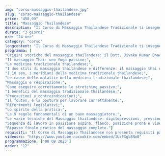 ```yaml
---
img: "corso-massaggio-thailandese.jpg"
slug: "corso-massaggio-thailandese"
price: "450,00"
title: "Massaggio Thailandese"
description: "Il Corso di Massaggio Thailandese Tradizionale ti insegnerà una tecnica di massaggio che nasce dalla fusione tra la medicina indiana ayurvedica, la medicina tradizionale cinese e la pratica dello yoga. Il massaggio thailandese tradizionale, chiamato anche Nuad Bo Rarn, è una tecnica antica che si basa sulla stimolazione dei meridiani energetici e delle linee sen, per favorire il flusso dell’energia vitale nel corpo. Il massaggio thailandese tradizionale si esegue senza l’uso di olio, con il ricevente vestito con abiti comodi. Il massaggio thailandese tradizionale combina diverse manovre, come pressioni, sfioramenti, impastamenti, stiramenti, rotazioni, che vengono applicate con le mani, i pollici, i gomiti, le ginocchia e i piedi del massaggiatore. Il massaggio thailandese tradizionale fa assumere al ricevente diverse posizioni, simili a quelle dello yoga, per allungare e rilassare i muscoli e le articolazioni. Il massaggio thailandese tradizionale ha molti benefici: allevia il dolore fisico e psicofisico, rilassa la muscolatura, riduce lo stress e le tensioni, armonizza le emozioni e le energie, migliora la circolazione sanguigna e linfatica, aumenta la flessibilità e l’elasticità del corpo. Nel corso imparerai la teoria e la pratica del massaggio thailandese tradizionale, studierai l’anatomia e la fisiologia del sistema energetico, approfondirai le tecniche di manipolazione con le mani e le altre parti del corpo. Il corso ti renderà in grado di praticare un massaggio thailandese tradizionale efficace e sicuro, ottenendo un’azione preventiva e curativa su tutto il sistema connettivo. Il corso ti offrirà anche molte opportunità lavorative, come lavorare nei centri benessere, nei centri termali, o aprire uno studio di massaggio dove potrai soddisfare i bisogni di tanti clienti alla ricerca di benessere e armonia."
durata: "3 giorni"
ore: "24 ore"
category: "corso"
longcontent: "Il Corso di Massaggio Thailandese Tradizionale ti insegnerà una tecnica di massaggio che nasce dalla fusione tra la medicina indiana ayurvedica, la medicina tradizionale cinese e la pratica dello yoga. Il massaggio thailandese tradizionale, chiamato anche Nuad Bo Rarn, è una tecnica antica che si basa sulla stimolazione dei meridiani energetici e delle linee sen, per favorire il flusso dell’energia vitale nel corpo. Il massaggio thailandese tradizionale si esegue senza l’uso di olio, con il ricevente vestito con abiti comodi. Il massaggio thailandese tradizionale combina diverse manovre, come pressioni, sfioramenti, impastamenti, stiramenti, rotazioni, che vengono applicate con le mani, i pollici, i gomiti, le ginocchia e i piedi del massaggiatore. Il massaggio thailandese tradizionale fa assumere al ricevente diverse posizioni, simili a quelle dello yoga, per allungare e rilassare i muscoli e le articolazioni. Il massaggio thailandese tradizionale ha molti benefici: allevia il dolore fisico e psicofisico, rilassa la muscolatura, riduce lo stress e le tensioni, armonizza le emozioni e le energie, migliora la circolazione sanguigna e linfatica, aumenta la flessibilità e l’elasticità del corpo. Nel corso imparerai la teoria e la pratica del massaggio thailandese tradizionale, studierai l’anatomia e la fisiologia del sistema energetico, approfondirai le tecniche di manipolazione con le mani e le altre parti del corpo. Il corso ti renderà in grado di praticare un massaggio thailandese tradizionale efficace e sicuro, ottenendo un’azione preventiva e curativa su tutto il sistema connettivo. Il corso ti offrirà anche molte opportunità lavorative, come lavorare nei centri benessere, nei centri termali, o aprire uno studio di massaggio dove potrai soddisfare i bisogni di tanti clienti alla ricerca di benessere e armonia."
programma: [
"Origini storiche del massaggio thailandese: il Dott. Jivaka Kumar Bhacca;",
"Il massaggio Thai: uno Yoga passivo;",
"La medicina tradizionale thailandese;",
"I due stili di massaggio thailandese e differenze: il massaggio thai del Sud (Wat Pho) e quello del Nord (Chiang Mai);",
"I 10 sen, i meridiani della medicina tradizionale thailandese;",
"Le cause delle malattie nella medicina tradizionale thailandese;",
"Massaggio e respirazione;",
"Come eseguire correttamente lo stretching passivo;",
"I benefici del massaggio tradizionale thailandese;",
"Precauzioni e controindicazioni;",
"Il fouton, e la postura per lavorare correttamente;",
"Riferimenti legislativi;",
"Lo spirito della pratica;",
"Le 9 regole fondamentali di un buon massaggiatore;",
"Le varie tecniche del Massaggio thailandese: digitopressioni, pressioni palmari, gomito, ginocchio, piede, mobilizzazioni articolari, stretching passivo;",
"Sequenza di lavoro in posizione supina, fianco, posizione prona e viso;",
"Ripasso finale pratico del massaggio completo."]
requisiti: "Il Corso di Massaggio Thailandese non presenta requisiti particolari ed è aperto a tutti."
videosrc: "https://www.youtube-nocookie.com/embed/1UzFXgb8No0"
programmazione: ['08 09 2023']    
order: "12"
---
```

